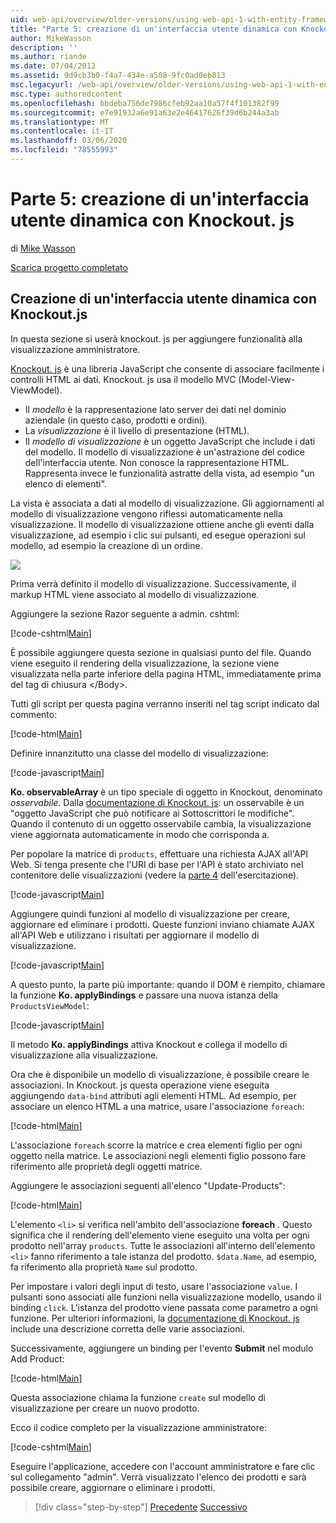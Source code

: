 ```yaml
---
uid: web-api/overview/older-versions/using-web-api-1-with-entity-framework-5/using-web-api-with-entity-framework-part-5
title: "Parte 5: creazione di un'interfaccia utente dinamica con Knockout. js | Microsoft Docs"
author: MikeWasson
description: ''
ms.author: riande
ms.date: 07/04/2012
ms.assetid: 9d9cb3b0-f4a7-434e-a508-9fc0ad0eb813
msc.legacyurl: /web-api/overview/older-versions/using-web-api-1-with-entity-framework-5/using-web-api-with-entity-framework-part-5
msc.type: authoredcontent
ms.openlocfilehash: bbdeba756de7986cfeb92aa10a57f4f101382f99
ms.sourcegitcommit: e7e91932a6e91a63e2e46417626f39d6b244a3ab
ms.translationtype: MT
ms.contentlocale: it-IT
ms.lasthandoff: 03/06/2020
ms.locfileid: "78555993"
---
```

# <a name="part-5-creating-a-dynamic-ui-with-knockoutjs"></a>Parte 5: creazione di un'interfaccia utente dinamica con Knockout. js

di [Mike Wasson](https://github.com/MikeWasson)

[Scarica progetto completato](https://code.msdn.microsoft.com/ASP-NET-Web-API-with-afa30545)

## <a name="creating-a-dynamic-ui-with-knockoutjs"></a>Creazione di un'interfaccia utente dinamica con Knockout.js

In questa sezione si userà knockout. js per aggiungere funzionalità alla visualizzazione amministratore.

[Knockout. js](http://knockoutjs.com/) è una libreria JavaScript che consente di associare facilmente i controlli HTML ai dati. Knockout. js usa il modello MVC (Model-View-ViewModel).

- Il *modello* è la rappresentazione lato server dei dati nel dominio aziendale (in questo caso, prodotti e ordini).
- La *visualizzazione* è il livello di presentazione (HTML).
- Il *modello di visualizzazione* è un oggetto JavaScript che include i dati del modello. Il modello di visualizzazione è un'astrazione del codice dell'interfaccia utente. Non conosce la rappresentazione HTML. Rappresenta invece le funzionalità astratte della vista, ad esempio "un elenco di elementi".

La vista è associata a dati al modello di visualizzazione. Gli aggiornamenti al modello di visualizzazione vengono riflessi automaticamente nella visualizzazione. Il modello di visualizzazione ottiene anche gli eventi dalla visualizzazione, ad esempio i clic sui pulsanti, ed esegue operazioni sul modello, ad esempio la creazione di un ordine.

![](using-web-api-with-entity-framework-part-5/_static/image1.png)

Prima verrà definito il modello di visualizzazione. Successivamente, il markup HTML viene associato al modello di visualizzazione.

Aggiungere la sezione Razor seguente a admin. cshtml:

[!code-cshtml[Main](using-web-api-with-entity-framework-part-5/samples/sample1.cshtml)]

È possibile aggiungere questa sezione in qualsiasi punto del file. Quando viene eseguito il rendering della visualizzazione, la sezione viene visualizzata nella parte inferiore della pagina HTML, immediatamente prima del tag di chiusura &lt;/Body&gt;.

Tutti gli script per questa pagina verranno inseriti nel tag script indicato dal commento:

[!code-html[Main](using-web-api-with-entity-framework-part-5/samples/sample2.html)]

Definire innanzitutto una classe del modello di visualizzazione:

[!code-javascript[Main](using-web-api-with-entity-framework-part-5/samples/sample3.js)]

**Ko. observableArray** è un tipo speciale di oggetto in Knockout, denominato *osservabile*. Dalla [documentazione di Knockout. js](http://knockoutjs.com/documentation/observables.html): un osservabile è un "oggetto JavaScript che può notificare ai Sottoscrittori le modifiche". Quando il contenuto di un oggetto osservabile cambia, la visualizzazione viene aggiornata automaticamente in modo che corrisponda a.

Per popolare la matrice di `products`, effettuare una richiesta AJAX all'API Web. Si tenga presente che l'URI di base per l'API è stato archiviato nel contenitore delle visualizzazioni (vedere la [parte 4](using-web-api-with-entity-framework-part-4.md) dell'esercitazione).

[!code-javascript[Main](using-web-api-with-entity-framework-part-5/samples/sample4.js?highlight=5)]

Aggiungere quindi funzioni al modello di visualizzazione per creare, aggiornare ed eliminare i prodotti. Queste funzioni inviano chiamate AJAX all'API Web e utilizzano i risultati per aggiornare il modello di visualizzazione.

[!code-javascript[Main](using-web-api-with-entity-framework-part-5/samples/sample5.js?highlight=7)]

A questo punto, la parte più importante: quando il DOM è riempito, chiamare la funzione **Ko. applyBindings** e passare una nuova istanza della `ProductsViewModel`:

[!code-javascript[Main](using-web-api-with-entity-framework-part-5/samples/sample6.js)]

Il metodo **Ko. applyBindings** attiva Knockout e collega il modello di visualizzazione alla visualizzazione.

Ora che è disponibile un modello di visualizzazione, è possibile creare le associazioni. In Knockout. js questa operazione viene eseguita aggiungendo `data-bind` attributi agli elementi HTML. Ad esempio, per associare un elenco HTML a una matrice, usare l'associazione `foreach`:

[!code-html[Main](using-web-api-with-entity-framework-part-5/samples/sample7.html?highlight=1)]

L'associazione `foreach` scorre la matrice e crea elementi figlio per ogni oggetto nella matrice. Le associazioni negli elementi figlio possono fare riferimento alle proprietà degli oggetti matrice.

Aggiungere le associazioni seguenti all'elenco "Update-Products":

[!code-html[Main](using-web-api-with-entity-framework-part-5/samples/sample8.html)]

L'elemento `<li>` si verifica nell'ambito dell'associazione **foreach** . Questo significa che il rendering dell'elemento viene eseguito una volta per ogni prodotto nell'array `products`. Tutte le associazioni all'interno dell'elemento `<li>` fanno riferimento a tale istanza del prodotto. `$data.Name`, ad esempio, fa riferimento alla proprietà `Name` sul prodotto.

Per impostare i valori degli input di testo, usare l'associazione `value`. I pulsanti sono associati alle funzioni nella visualizzazione modello, usando il binding `click`. L'istanza del prodotto viene passata come parametro a ogni funzione. Per ulteriori informazioni, la [documentazione di Knockout. js](http://knockoutjs.com/documentation/observables.html) include una descrizione corretta delle varie associazioni.

Successivamente, aggiungere un binding per l'evento **Submit** nel modulo Add Product:

[!code-html[Main](using-web-api-with-entity-framework-part-5/samples/sample9.html)]

Questa associazione chiama la funzione `create` sul modello di visualizzazione per creare un nuovo prodotto.

Ecco il codice completo per la visualizzazione amministratore:

[!code-cshtml[Main](using-web-api-with-entity-framework-part-5/samples/sample10.cshtml)]

Eseguire l'applicazione, accedere con l'account amministratore e fare clic sul collegamento "admin". Verrà visualizzato l'elenco dei prodotti e sarà possibile creare, aggiornare o eliminare i prodotti.

> [!div class="step-by-step"]
> [Precedente](using-web-api-with-entity-framework-part-4.md)
> [Successivo](using-web-api-with-entity-framework-part-6.md)

